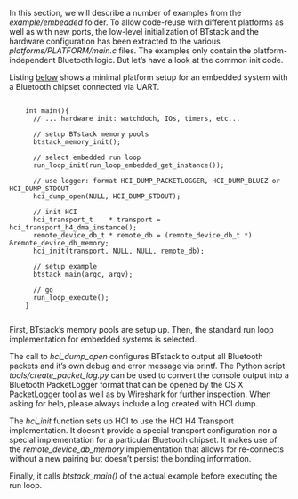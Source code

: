 
In this section, we will describe a number of examples from the
*example/embedded* folder. To allow code-reuse with different platforms
as well as with new ports, the low-level initialization of BTstack and
the hardware configuration has been extracted to the various
*platforms/PLATFORM/main.c* files. The examples only contain the
platform-independent Bluetooth logic. But let’s have a look at the
common init code.

Listing [below](#lst:btstackInit) shows a minimal platform setup for an
embedded system with a Bluetooth chipset connected via UART.

~~~~ {#lst:btstackInit .c caption="{Minimal platform setup for an embedded system}"}

    int main(){
      // ... hardware init: watchdoch, IOs, timers, etc...

      // setup BTstack memory pools
      btstack_memory_init();

      // select embedded run loop
      run_loop_init(run_loop_embedded_get_instance());
          
      // use logger: format HCI_DUMP_PACKETLOGGER, HCI_DUMP_BLUEZ or HCI_DUMP_STDOUT
      hci_dump_open(NULL, HCI_DUMP_STDOUT);

      // init HCI
      hci_transport_t    * transport = hci_transport_h4_dma_instance();
      remote_device_db_t * remote_db = (remote_device_db_t *) &remote_device_db_memory;
      hci_init(transport, NULL, NULL, remote_db);

      // setup example    
      btstack_main(argc, argv);

      // go
      run_loop_execute();    
    }
    
~~~~ 

First, BTstack’s memory pools are setup up. Then, the standard run loop
implementation for embedded systems is selected.

The call to *hci_dump_open* configures BTstack to output all Bluetooth
packets and it’s own debug and error message via printf. The Python
script *tools/create_packet_log.py* can be used to convert the console
output into a Bluetooth PacketLogger format that can be opened by the OS
X PacketLogger tool as well as by Wireshark for further inspection. When
asking for help, please always include a log created with HCI dump.

The *hci_init* function sets up HCI to use the HCI H4 Transport
implementation. It doesn’t provide a special transport configuration nor
a special implementation for a particular Bluetooth chipset. It makes
use of the *remote_device_db_memory* implementation that allows for
re-connects without a new pairing but doesn’t persist the bonding
information.

Finally, it calls *btstack_main()* of the actual example before
executing the run loop.